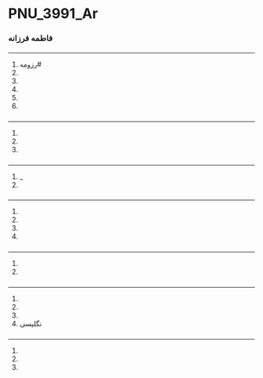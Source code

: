 # PNU_3991_Ar
### فاطمه فرزانه

<OL>
 
 
 </ol>


####

---
<ol>
 <li>رزومه#  </li> 
 <li> </li>
 <li>    </li>
 <li> </li>
 <li></li>
 <li> </li>
</ol>


### 

---
<ol>
<li> </li>
 <li> <li>
</ol>

### 

---
<ol>
<li> 
 _</li>
<li> </li>
</ol>

### 

---
<ol>
 <li>  </li> 
 <li>    </li> 
 <li></li>
<li> </li>
</ol>

### 
---
<ol>
 <li>  </li>
 <li> </li>
</ol>

### 
---
<ol>
 <li> </li>
 <li> </li>
 <li> </li>
 <li>نگلیسی</li>
</ol>

### 
---
<ol>
 
 
 <li></li>
 <li></li>
 <li></li>


